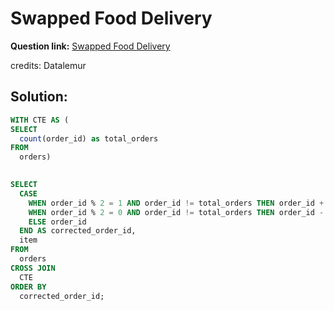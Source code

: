 # Swapped Food Delivery

**Question link:** [Swapped Food Delivery](https://datalemur.com/questions/sql-swapped-food-delivery)

credits: Datalemur

## Solution:
```sql
WITH CTE AS (
SELECT
  count(order_id) as total_orders
FROM
  orders)
  

SELECT
  CASE
    WHEN order_id % 2 = 1 AND order_id != total_orders THEN order_id + 1
    WHEN order_id % 2 = 0 AND order_id != total_orders THEN order_id - 1
    ELSE order_id
  END AS corrected_order_id,
  item
FROM
  orders
CROSS JOIN
  CTE
ORDER BY
  corrected_order_id;
```